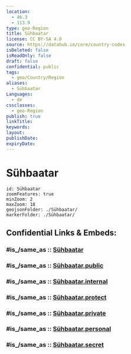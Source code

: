 ```yaml
---
location:
  - 46.3
  - 113.9
type: geo-Region
title: Sühbaatar
license: CC BY-SA 4.0
source: https://datahub.io/core/country-codes
isDeleted: false
isReadOnly: false
draft: false
confidential: public
tags:
  - geo/Country/Region
aliases:
  - Sühbaatar
Languages:
  - de
cssclasses:
  - geo-Region
publish: true
linkTitle:
keywords:
layout:
publishDate:
expiryDate:
---
```


# Sühbaatar

```leaflet
id: Sühbaatar
zoomFeatures: true 
minZoom: 2 
maxZoom: 18
geojsonFolder: ./Sühbaatar/
markerFolder: ./Sühbaatar/
```


## Confidential Links & Embeds: 

### #is_/same_as :: [Sühbaatar](/_Standards/Earth/Continent/Asia/Asia~East/Mongolia/Provinces~Mongolia/Sühbaatar.md) 

### #is_/same_as :: [Sühbaatar.public](/_public/Earth/Continent/Asia/Asia~East/Mongolia/Provinces~Mongolia/Sühbaatar.public.md) 

### #is_/same_as :: [Sühbaatar.internal](/_internal/Earth/Continent/Asia/Asia~East/Mongolia/Provinces~Mongolia/Sühbaatar.internal.md) 

### #is_/same_as :: [Sühbaatar.protect](/_protect/Earth/Continent/Asia/Asia~East/Mongolia/Provinces~Mongolia/Sühbaatar.protect.md) 

### #is_/same_as :: [Sühbaatar.private](/_private/Earth/Continent/Asia/Asia~East/Mongolia/Provinces~Mongolia/Sühbaatar.private.md) 

### #is_/same_as :: [Sühbaatar.personal](/_personal/Earth/Continent/Asia/Asia~East/Mongolia/Provinces~Mongolia/Sühbaatar.personal.md) 

### #is_/same_as :: [Sühbaatar.secret](/_secret/Earth/Continent/Asia/Asia~East/Mongolia/Provinces~Mongolia/Sühbaatar.secret.md)


